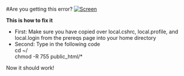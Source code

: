 #Are you getting this error?
[![Screen](https://raw.github.com/the-ben-waters/gmuwebdevtut/master/assets/permissions_error.png)](https://raw.github.com/the-ben-waters/gmuwebdevtut/master/assets/permissions_error.png)

**This is how to fix it**  

- First: Make sure you have copied over local.cshrc, local.profile, and local.login from the prereqs page into your home directory  
- Second: Type in the following code  
        cd ~/  
        chmod -R 755 public_html/*  

Now it should work!
